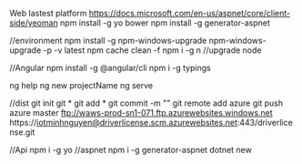 Web lastest platform
https://docs.microsoft.com/en-us/aspnet/core/client-side/yeoman
npm install -g yo bower
npm install -g generator-aspnet


//environment
npm install -g npm-windows-upgrade
npm-windows-upgrade -p -v latest
npm cache clean -f
npm i -g n //upgrade node


//Angular
npm install -g @angular/cli
npm i -g typings

ng help
ng new projectName
ng serve

//dist
git init
git *
git add *
git commit -m "<command>"
git remote add azure <ftpLink>
git push azure master ftp://waws-prod-sn1-071.ftp.azurewebsites.windows.net
https://iotminhnguyen@driverlicense.scm.azurewebsites.net:443/driverlicense.git

//Api
npm i -g yo //aspnet
npm i -g generator-aspnet
dotnet new 